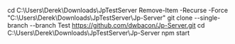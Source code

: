 cd C:\Users\Derek\Downloads\JpTestServer
Remove-Item -Recurse -Force "C:\Users\Derek\Downloads\JpTestServer\Jp-Server"
git clone --single-branch --branch Test https://github.com/dwbacon/Jp-Server.git
cd C:\Users\Derek\Downloads\JpTestServer\Jp-Server
npm start 
